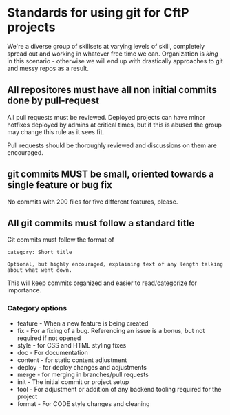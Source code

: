 # Standards for using git for CftP projects

We're a diverse group of skillsets at varying levels of skill, completely spread out and working in whatever free time we can. Organization is _king_ in this scenario - otherwise we will end up with drastically approaches to git and messy repos as a result.

## All repositores must have all non initial commits done by pull-request
All pull requests must be reviewed. Deployed projects can have minor hotfixes deployed by admins at critical times, but if this is abused the group may change this rule as it sees fit.

Pull requests should be thoroughly reviewed and discussions on them are encouraged.

## git commits MUST be small, oriented towards a single feature or bug fix
No commits with 200 files for five different features, please.

## All git commits must follow a standard title

Git commits must follow the format of 

```
category: Short title

Optional, but highly encouraged, explaining text of any length talking about what went down.
```

This will keep commits organized and easier to read/categorize for importance.

### Category options

* feature - When a new feature is being created
* fix - For a fixing of a bug. Referencing an issue is a bonus, but not required if not opened
* style - for CSS and HTML styling fixes
* doc - For documentation
* content - for static content adjustment
* deploy - for deploy changes and adjustments
* merge - for merging in branches/pull requests
* init - The initial commit or project setup
* tool - For adjustment or addition of any backend tooling required for the project
* format - For CODE style changes and cleaning

